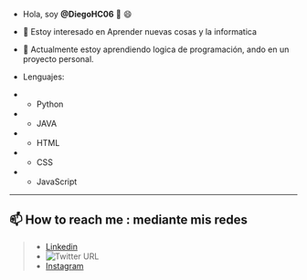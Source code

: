 -  Hola, soy **@DiegoHC06** 👋 :smile:

- 👀 Estoy interesado en Aprender nuevas cosas y la informatica
- 🌱 Actualmente estoy aprendiendo logica de programación, ando en un proyecto personal.  
- Lenguajes:  
- - Python 
- - JAVA  
- - HTML 
- - CSS 
- - JavaScript



---
 📫 How to reach me : mediante mis redes  
---

> - [Linkedin](https://www.linkedin.com/in/diego-hc06/)
> - ![Twitter URL](https://img.shields.io/twitter/url?label=Follow&style=social&url=https%3A%2F%2Ftwitter.com%2Fdielhc06)
> - [Instagram](https://www.instagram.com/Diego_hc06)


<!-- DiegoHC06/DiegoHC06 is a ✨ special ✨ repository because its `README.md` (this file) appears on your GitHub profile.
You can click the Preview link to take a look at your changes. -->
